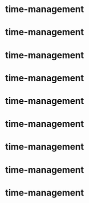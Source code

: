 # time-management
# time-management
# time-management
# time-management
# time-management
# time-management
# time-management
# time-management
# time-management
